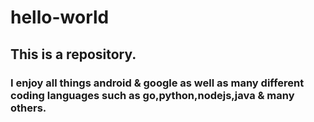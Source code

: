 # hello-world
## This is a repository.
### I enjoy all things android & google as well as many different coding languages such as go,python,nodejs,java & many others.
